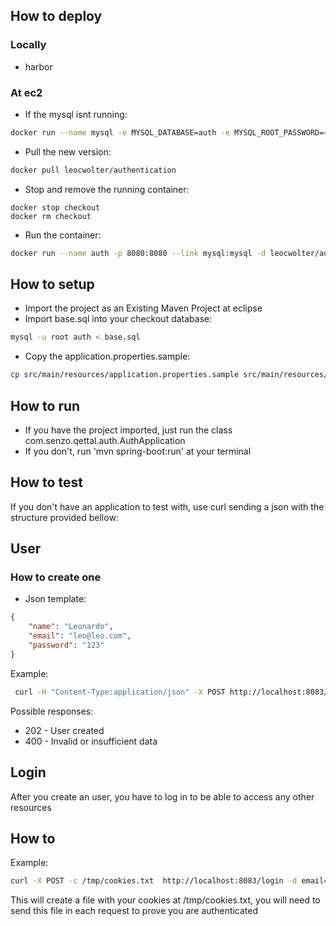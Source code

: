 ## How to deploy

### Locally
- harbor

### At ec2
- If the mysql isnt running:

```bash
docker run --name mysql -e MYSQL_DATABASE=auth -e MYSQL_ROOT_PASSWORD=<password> -v /mysql:/var/lib/mysql -d mysql/mysql-server --character-set-server=utf8 --collation-server=utf8_general_ci

```

- Pull the new version:

```bash
docker pull leocwolter/authentication
```

- Stop and remove the running container:

```
docker stop checkout
docker rm checkout
```

- Run the container:

```bash
docker run --name auth -p 8080:8080 --link mysql:mysql -d leocwolter/authentication
```


## How to setup

- Import the project as an Existing Maven Project at eclipse
- Import base.sql into your checkout database:

```bash
mysql -u root auth < base.sql
``` 

- Copy the application.properties.sample:

```bash
cp src/main/resources/application.properties.sample src/main/resources/application.properties
```

## How to run

- If you have the project imported, just run the class com.senzo.qettal.auth.AuthApplication
- If you don't, run 'mvn spring-boot:run' at your terminal

## How to test

 If you don't have an application to test with, use curl sending a json with the structure provided bellow:


## User

### How to create one

- Json template:

```json
{
	"name": "Leonardo",
	"email": "leo@leo.com",
	"password": "123"
}
```

Example: 

```bash
 curl -H "Content-Type:application/json" -X POST http://localhost:8083/users --data "{\"name\": \"Leonardo\", \"email\": \"leo@leo.com\", \"password\": \"123\"}"
```

Possible responses:

- 202 - User created
- 400 - Invalid or insufficient data


## Login

After you create an user, you have to log in to be able to access any other resources

## How to

Example:

```bash
curl -X POST -c /tmp/cookies.txt  http://localhost:8083/login -d email=leo@leo.com -d password=123
```

This will create a file with your cookies at /tmp/cookies.txt, you will need to send this file in each request to prove you are authenticated
